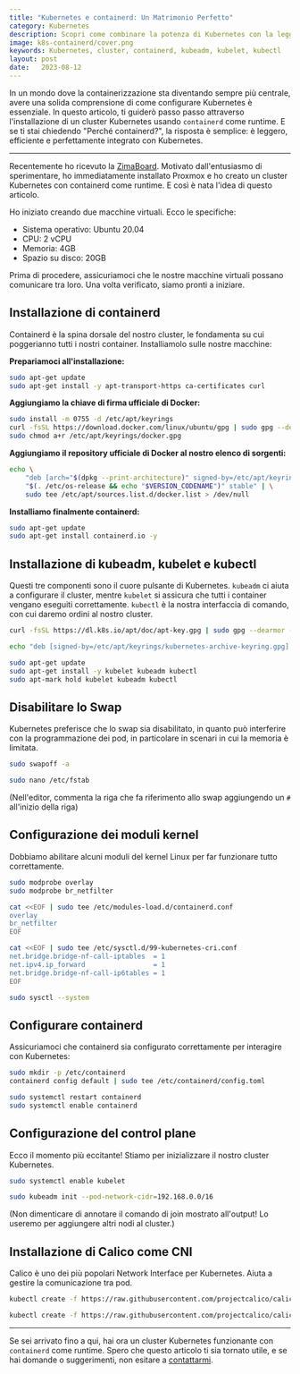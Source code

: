 ```yaml
---
title: "Kubernetes e containerd: Un Matrimonio Perfetto"
category: Kubernetes
description: Scopri come combinare la potenza di Kubernetes con la leggerezza e l'efficienza di containerd. Una guida passo passo che ti accompagna nella creazione di un cluster perfetto, pronto per ogni sfida!
image: k8s-containerd/cover.png
keywords: Kubernetes, cluster, containerd, kubeadm, kubelet, kubectl
layout: post
date:   2023-08-12
---
```


In un mondo dove la containerizzazione sta diventando sempre più centrale, avere una solida comprensione di come configurare Kubernetes è essenziale. In questo articolo, ti guiderò passo passo attraverso l'installazione di un cluster Kubernetes usando `containerd` come runtime. E se ti stai chiedendo "Perché containerd?", la risposta è semplice: è leggero, efficiente e perfettamente integrato con Kubernetes.

---

Recentemente ho ricevuto la [ZimaBoard](https://www.zimaboard.com/). Motivato dall'entusiasmo di sperimentare, ho immediatamente installato Proxmox e ho creato un cluster Kubernetes con containerd come runtime. E così è nata l'idea di questo articolo.

Ho iniziato creando due macchine virtuali. Ecco le specifiche:

- Sistema operativo: Ubuntu 20.04
- CPU: 2 vCPU
- Memoria: 4GB
- Spazio su disco: 20GB

Prima di procedere, assicuriamoci che le nostre macchine virtuali possano comunicare tra loro. Una volta verificato, siamo pronti a iniziare.

## Installazione di containerd

Containerd è la spina dorsale del nostro cluster, le fondamenta su cui poggerianno tutti i nostri container. Installiamolo sulle nostre macchine:

**Prepariamoci all'installazione:**

```bash
sudo apt-get update
sudo apt-get install -y apt-transport-https ca-certificates curl
```

**Aggiungiamo la chiave di firma ufficiale di Docker:**

```bash
sudo install -m 0755 -d /etc/apt/keyrings
curl -fsSL https://download.docker.com/linux/ubuntu/gpg | sudo gpg --dearmor -o /etc/apt/keyrings/docker.gpg
sudo chmod a+r /etc/apt/keyrings/docker.gpg
```

**Aggiungiamo il repository ufficiale di Docker al nostro elenco di sorgenti:**

```bash
echo \
    "deb [arch="$(dpkg --print-architecture)" signed-by=/etc/apt/keyrings/docker.gpg] https://download.docker.com/linux/ubuntu \
    "$(. /etc/os-release && echo "$VERSION_CODENAME")" stable" | \
    sudo tee /etc/apt/sources.list.d/docker.list > /dev/null
```

**Installiamo finalmente containerd:**

```bash
sudo apt-get update
sudo apt-get install containerd.io -y
```

## Installazione di kubeadm, kubelet e kubectl

Questi tre componenti sono il cuore pulsante di Kubernetes. `kubeadm` ci aiuta a configurare il cluster, mentre `kubelet` si assicura che tutti i container vengano eseguiti correttamente. `kubectl` è la nostra interfaccia di comando, con cui daremo ordini al nostro cluster.

```bash
curl -fsSL https://dl.k8s.io/apt/doc/apt-key.gpg | sudo gpg --dearmor -o /etc/apt/keyrings/kubernetes-archive-keyring.gpg
```

```bash
echo "deb [signed-by=/etc/apt/keyrings/kubernetes-archive-keyring.gpg] https://apt.kubernetes.io/ kubernetes-xenial main" | sudo tee /etc/apt/sources.list.d/kubernetes.list
```

```bash
sudo apt-get update
sudo apt-get install -y kubelet kubeadm kubectl
sudo apt-mark hold kubelet kubeadm kubectl
```

## Disabilitare lo Swap

Kubernetes preferisce che lo swap sia disabilitato, in quanto può interferire con la programmazione dei pod, in particolare in scenari in cui la memoria è limitata.

```bash
sudo swapoff -a
```

```bash
sudo nano /etc/fstab
```

(Nell'editor, commenta la riga che fa riferimento allo swap aggiungendo un `#` all'inizio della riga)

## Configurazione dei moduli kernel

Dobbiamo abilitare alcuni moduli del kernel Linux per far funzionare tutto correttamente.

```bash
sudo modprobe overlay
sudo modprobe br_netfilter
```

```bash
cat <<EOF | sudo tee /etc/modules-load.d/containerd.conf
overlay
br_netfilter
EOF
```

```bash
cat <<EOF | sudo tee /etc/sysctl.d/99-kubernetes-cri.conf
net.bridge.bridge-nf-call-iptables  = 1
net.ipv4.ip_forward                 = 1
net.bridge.bridge-nf-call-ip6tables = 1
EOF
```

```bash
sudo sysctl --system
```

## Configurare containerd

Assicuriamoci che containerd sia configurato correttamente per interagire con Kubernetes:

```bash
sudo mkdir -p /etc/containerd
containerd config default | sudo tee /etc/containerd/config.toml
```

```bash
sudo systemctl restart containerd
sudo systemctl enable containerd
```

## Configurazione del control plane

Ecco il momento più eccitante! Stiamo per inizializzare il nostro cluster Kubernetes.

```bash
sudo systemctl enable kubelet
```

```bash
sudo kubeadm init --pod-network-cidr=192.168.0.0/16
```

(Non dimenticare di annotare il comando di join mostrato all'output! Lo useremo per aggiungere altri nodi al cluster.)

## Installazione di Calico come CNI

Calico è uno dei più popolari Network Interface per Kubernetes. Aiuta a gestire la comunicazione tra pod.

```bash
kubectl create -f https://raw.githubusercontent.com/projectcalico/calico/v3.26.1/manifests/tigera-operator.yaml
```

```bash
kubectl create -f https://raw.githubusercontent.com/projectcalico/calico/v3.26.1/manifests/custom-resources.yaml
```

---

Se sei arrivato fino a qui, hai ora un cluster Kubernetes funzionante con `containerd` come runtime. Spero che questo articolo ti sia tornato utile, e se hai domande o suggerimenti, non esitare a [contattarmi](https://www.linkedin.com/in/marcoferraioli93/).